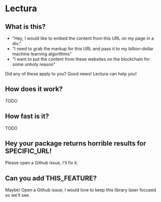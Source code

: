 # Lectura

## What is this?

* "Hey, I would like to embed the content from this URL on my page in a div."
* "I need to grab the markup for this URL and pass it to my billion-dollar machine learning algorithms"
* "I want to put the content from these websites on the blockchain for some unholy reason"

Did any of these apply to you? Good news! Lectura can help you!

## How does it work?

TODO

## How fast is it?

TODO

## Hey your package returns horrible results for SPECIFIC_URL!

Please open a Github issue, I'll fix it.

## Can you add THIS_FEATURE?

Maybe! Open a Github issue, I would love to keep this library laser focused so we'll see.
